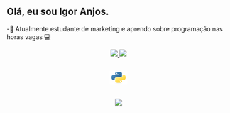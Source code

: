 <h2>Olá, eu sou Igor Anjos.</h2>
 
-📘 Atualmente estudante de marketing e aprendo sobre programação nas horas vagas 💻
<div align="center">
  <a href="https://github.com/IgorcAjos">
  <img height="180em" src="https://github-readme-stats.vercel.app/api?username=IgorcAnjos&show_icons=true&theme=dracula&include_all_commits=true&count_private=true"/>
  <img height="140em" src="https://github-readme-stats.vercel.app/api/top-langs/?username=IgorcAnjos&layout=compact&langs_count=7&theme=dracula"/>
</div>
 
  ##
 
<div align="center">
  <img alt="Rafa-Python" height="30" width="40" src="https://raw.githubusercontent.com/devicons/devicon/master/icons/python/python-original.svg">
</div>
 
   ##
 
<div align="center">
<a haref="www.linkedin.com/in/igoranjos14" target="_blank"><img src="https://img.shields.io/badge/LinkedIn-0077B5?style=for-the-badge&logo=linkedin&logoColor=white" target="_blank"><a/>
</div>
